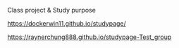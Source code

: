 Class project & Study purpose

https://dockerwin11.github.io/studypage/

https://raynerchung888.github.io/studypage-Test_group

